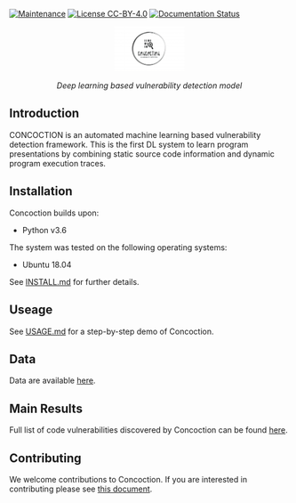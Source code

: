 
[![Maintenance](https://img.shields.io/badge/Maintained%3F-YES-green.svg)](https://github.com/HuantWang/SUPERSONIC/graphs/commit-activity)
[![License CC-BY-4.0](https://img.shields.io/badge/License-CC%20BY%204.0-blue.svg)](https://github.com/HuantWang/SUPERSONIC/blob/master/LICENSE)
[![Documentation Status](https://readthedocs.org/projects/supersonic/badge/?version=latest)](https://supersonic.readthedocs.io/en/latest/?badge=latest)

<div align="center">
 <img src="./logo.png" alt="1683381967744" width=25% height=20%>
</div>
<p align="center" >
  <i>Deep learning based vulnerability detection model</i>
</p>

## Introduction
CONCOCTION is an automated machine learning based vulnerability detection 
framework. This is the first DL system to learn program presentations by 
combining static source code information and dynamic program execution 
traces.


## Installation

Concoction builds upon:
-	Python v3.6
	
The system was tested on the following operating systems:
- Ubuntu 18.04

See [INSTALL.md](INSTALL.md) for further details.

## Useage

See [USAGE.md](./usage.md) for a step-by-step demo of Concoction.

## Data

Data are available [here](./dataset).

## Main Results
Full list of code vulnerabilities discovered by Concoction can be found [here](./vul_info/README.md).

## Contributing

We welcome contributions to Concoction. If you are interested in contributing please see
[this document](./CONTRIBUTING.md).

[comment]: <> (## Citation)

[comment]: <> (If you use Concoction in any of your work, please cite [our paper]&#40;&#41;:)

[comment]: <> (```)

[comment]: <> (@inproceedings{Concoction,)

[comment]: <> (title = { Combining Static and Dynamic Code Information for Software Vulnerability Prediction},)

[comment]: <> (year = {2023},)

[comment]: <> (})

[comment]: <> (```)
